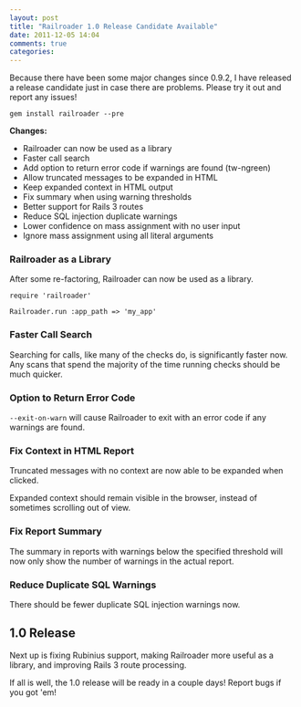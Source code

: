 ```yaml
---
layout: post
title: "Railroader 1.0 Release Candidate Available"
date: 2011-12-05 14:04
comments: true
categories: 
---
```


Because there have been some major changes since 0.9.2, I have released a release candidate just in case there are problems. Please try it out and report any issues!

    gem install railroader --pre

**Changes:**

 * Railroader can now be used as a library
 * Faster call search
 * Add option to return error code if warnings are found (tw-ngreen)
 * Allow truncated messages to be expanded in HTML
 * Keep expanded context in HTML output
 * Fix summary when using warning thresholds
 * Better support for Rails 3 routes
 * Reduce SQL injection duplicate warnings
 * Lower confidence on mass assignment with no user input
 * Ignore mass assignment using all literal arguments

### Railroader as a Library

After some re-factoring, Railroader can now be used as a library.

    require 'railroader'
    
    Railroader.run :app_path => 'my_app'

### Faster Call Search

Searching for calls, like many of the checks do, is significantly faster now. Any scans that spend the majority of the time running checks should be much quicker.

### Option to Return Error Code

`--exit-on-warn` will cause Railroader to exit with an error code if any warnings are found.

### Fix Context in HTML Report

Truncated messages with no context are now able to be expanded when clicked.

Expanded context should remain visible in the browser, instead of sometimes scrolling out of view.

### Fix Report Summary

The summary in reports with warnings below the specified threshold will now only show the number of warnings in the actual report.

### Reduce Duplicate SQL Warnings

There should be fewer duplicate SQL injection warnings now.

## 1.0 Release

Next up is fixing Rubinius support, making Railroader more useful as a library, and improving Rails 3 route processing.

If all is well, the 1.0 release will be ready in a couple days! Report bugs if you got 'em!
